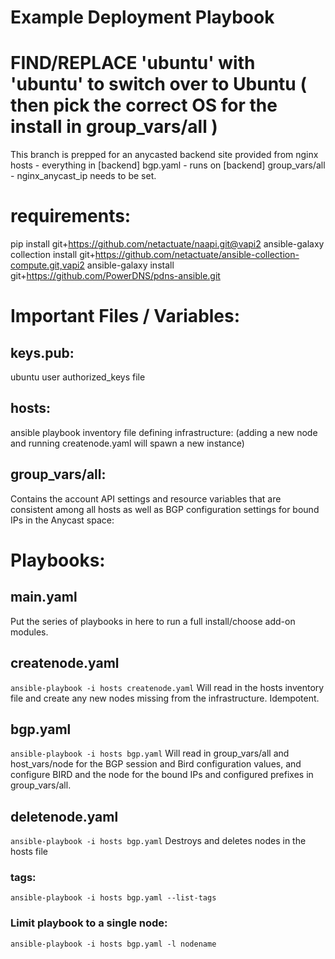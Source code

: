 # Example Deployment Playbook

# FIND/REPLACE 'ubuntu' with 'ubuntu' to switch over to Ubuntu ( then pick the correct OS for the install in group_vars/all )

This branch is prepped for an anycasted backend site provided from nginx
hosts - everything in [backend]
bgp.yaml - runs on [backend]
group_vars/all - nginx_anycast_ip needs to be set.

# requirements:

pip install git+https://github.com/netactuate/naapi.git@vapi2
ansible-galaxy collection install git+https://github.com/netactuate/ansible-collection-compute.git,vapi2
ansible-galaxy install git+https://github.com/PowerDNS/pdns-ansible.git

# Important Files / Variables:

## keys.pub:

ubuntu user authorized_keys file

## hosts:

ansible playbook inventory file defining infrastructure:
(adding a new node and running createnode.yaml will spawn a new instance)

## group_vars/all:

Contains the account API settings and resource variables that are consistent among all hosts as well as BGP configuration settings for bound IPs in the Anycast space:

# Playbooks:

## main.yaml

Put the series of playbooks in here to run a full install/choose add-on modules.

## createnode.yaml

`ansible-playbook -i hosts createnode.yaml`
Will read in the hosts inventory file and create any new nodes missing from the infrastructure. Idempotent.

## bgp.yaml

`ansible-playbook -i hosts bgp.yaml`
Will read in group_vars/all and host_vars/node for the BGP session and Bird configuration values, and configure BIRD and the node for the bound IPs and configured prefixes in group_vars/all.

## deletenode.yaml

`ansible-playbook -i hosts bgp.yaml`
Destroys and deletes nodes in the hosts file

### tags:

`ansible-playbook -i hosts bgp.yaml --list-tags`

### Limit playbook to a single node:

`ansible-playbook -i hosts bgp.yaml -l nodename`
